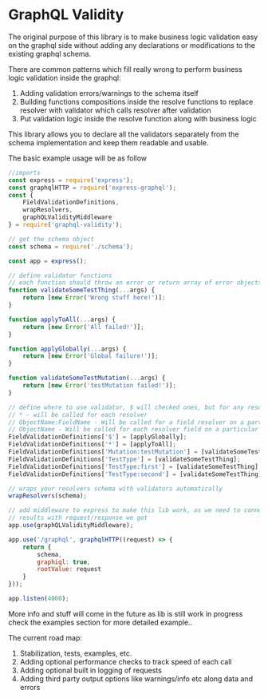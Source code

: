 # GraphQL Validity

The original purpose of this library is to make business logic validation easy on the graphql side without adding any declarations or modifications to the existing graphql schema.

There are common patterns which fill really wrong to perform business logic validation inside the graphql:
1. Adding validation errors/warnings to the schema itself
2. Building functions compositions inside the resolve functions to replace resolver with validator which calls resolver after validation
3. Put validation logic inside the resolve function along with business logic

This library allows you to declare all the validators separately from the schema implementation and keep them readable and usable.

The basic example usage will be as follow
```javascript
//imports
const express = require('express');
const graphqlHTTP = require('express-graphql');
const {
    FieldValidationDefinitions,
    wrapResolvers,
    graphQLValidityMiddleware
} = require('graphql-validity');

// get the schema object
const schema = require('./schema');

const app = express();

// define validator functions
// each function should throw an error or return array of error objects
function validateSomeTestThing(...args) {
    return [new Error('Wrong stuff here!')];
}

function applyToAll(...args) {
    return [new Error('All failed!')];
}

function applyGlobally(...args) {
    return [new Error('Global failure!')];
}

function validateSomeTestMutation(...args) {
    return [new Error('testMutation failed!')];
}

// define where to use validator, $ will checked ones, but for any resolver called
// * - will be called for each resolver
// ObjectName:FieldName - Will be called for a field resolver on a particular object
// ObjectName - Will be called for each resolver field on a particular object
FieldValidationDefinitions['$'] = [applyGlobally];
FieldValidationDefinitions['*'] = [applyToAll];
FieldValidationDefinitions['Mutation:testMutation'] = [validateSomeTestMutation];
FieldValidationDefinitions['TestType'] = [validateSomeTestThing];
FieldValidationDefinitions['TestType:first'] = [validateSomeTestThing];
FieldValidationDefinitions['TestType:second'] = [validateSomeTestThing];

// wraps your resolvers schema with validators automatically
wrapResolvers(schema);

// add middleware to express to make this lib work, as we need to connect schema validation 
// results with request/response we got
app.use(graphQLValidityMiddleware);

app.use('/graphql', graphqlHTTP((request) => {
    return {
        schema,
        graphiql: true,
        rootValue: request
    }
}));

app.listen(4000);
```

More info and stuff will come in the future as lib is still work in progress check the examples section for more detailed example..

The current road map:

1. Stabilization, tests, examples, etc.
2. Adding optional performance checks to track speed of each call
3. Adding optional built in logging of requests
4. Adding third party output options like warnings/info etc along data and errors